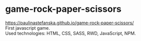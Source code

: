 # game-rock-paper-scissors
https://paulinastefanska.github.io/game-rock-paper-scissors/ <br>
First javascript game. <br>
Used technologies: HTML, CSS, SASS, RWD, JavaScript, NPM.
